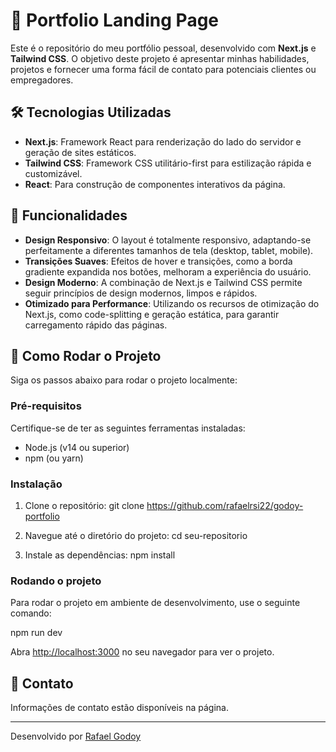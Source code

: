 # 🚀 Portfolio Landing Page

Este é o repositório do meu portfólio pessoal, desenvolvido com **Next.js** e **Tailwind CSS**. O objetivo deste projeto é apresentar minhas habilidades, projetos e fornecer uma forma fácil de contato para potenciais clientes ou empregadores.

## 🛠️ Tecnologias Utilizadas

- **Next.js**: Framework React para renderização do lado do servidor e geração de sites estáticos.
- **Tailwind CSS**: Framework CSS utilitário-first para estilização rápida e customizável.
- **React**: Para construção de componentes interativos da página.

## 🌟 Funcionalidades

- **Design Responsivo**: O layout é totalmente responsivo, adaptando-se perfeitamente a diferentes tamanhos de tela (desktop, tablet, mobile).
- **Transições Suaves**: Efeitos de hover e transições, como a borda gradiente expandida nos botões, melhoram a experiência do usuário.
- **Design Moderno**: A combinação de Next.js e Tailwind CSS permite seguir princípios de design modernos, limpos e rápidos.
- **Otimizado para Performance**: Utilizando os recursos de otimização do Next.js, como code-splitting e geração estática, para garantir carregamento rápido das páginas.

## 🚀 Como Rodar o Projeto

Siga os passos abaixo para rodar o projeto localmente:

### Pré-requisitos

Certifique-se de ter as seguintes ferramentas instaladas:

- Node.js (v14 ou superior)
- npm (ou yarn)

### Instalação

1. Clone o repositório:
   git clone https://github.com/rafaelrsi22/godoy-portfolio

2. Navegue até o diretório do projeto:
   cd seu-repositorio

3. Instale as dependências:
   npm install

### Rodando o projeto

Para rodar o projeto em ambiente de desenvolvimento, use o seguinte comando:

   npm run dev

Abra [http://localhost:3000](http://localhost:3000) no seu navegador para ver o projeto.

## 📧 Contato

Informações de contato estão disponíveis na página.

---
Desenvolvido por [Rafael Godoy](https://godoy-portfolio.vercel.app/)
